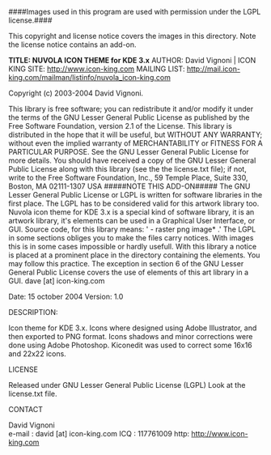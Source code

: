 



####Images used in this program are used with permission under the LGPL license.####

This copyright and license notice covers the images in this directory.
Note the license notice contains an add-on.

**TITLE:	NUVOLA ICON THEME for KDE 3.x**
AUTHOR:	David Vignoni | ICON KING
SITE:	http://www.icon-king.com
MAILING LIST: http://mail.icon-king.com/mailman/listinfo/nuvola_icon-king.com

Copyright (c)  2003-2004  David Vignoni.

This library is free software; you can redistribute it and/or
modify it under the terms of the GNU Lesser General Public
License as published by the Free Software Foundation,
version 2.1 of the License.
This library is distributed in the hope that it will be useful,
but WITHOUT ANY WARRANTY; without even the implied warranty of
MERCHANTABILITY or FITNESS FOR A PARTICULAR PURPOSE.  See the GNU
Lesser General Public License for more details.
You should have received a copy of the GNU Lesser General Public
License along with this library (see the the license.txt file); 
if not, write to the 
Free Software Foundation, Inc., 59 Temple Place, Suite 330, Boston, MA  02111-1307  USA
#####NOTE THIS ADD-ON#####
The GNU Lesser General Public License or LGPL is written for software libraries
in the first place. The LGPL has to be considered valid for this artwork
library too.
Nuvola icon theme for KDE 3.x is a special kind of software library, it is an
artwork library, it's elements can be used in a Graphical User Interface, or
GUI.
Source code, for this library means:
' - raster png image* .'
The LGPL in some sections obliges you to make the files carry
notices. With images this is in some cases impossible or hardly usefull.
With this library a notice is placed at a prominent place in the directory
containing the elements. You may follow this practice.
The exception in section 6 of the GNU Lesser General Public License covers
the use of elements of this art library in a GUI.
dave [at] icon-king.com

Date:		15 october 2004
Version:	1.0

DESCRIPTION:

Icon theme for KDE 3.x. 
Icons where designed using Adobe Illustrator, and then exported to PNG format.
Icons shadows and minor corrections were done using Adobe Photoshop.
Kiconedit was used to correct some 16x16 and 22x22 icons.

LICENSE

Released under GNU Lesser General Public License (LGPL)
Look at the license.txt file.

CONTACT

David Vignoni	
e-mail :		david [at] icon-king.com
ICQ :			117761009
http:           	http://www.icon-king.com
